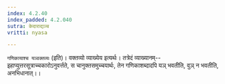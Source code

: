 ```yaml
---
index: 4.2.40
index_padded: 4.2.040
sutra: केदाराद्यञ्च
vritti: nyasa

---
```

`गणिकायाश्च यञ्वक्तव्यः` (इति)। वक्तव्यो व्याख्येय इत्यर्थः। तत्रेदं व्याख्यानम्-- इहाप्युत्तरसूत्राच्चकारोऽनुवर्त्तते, स चानुक्तसमुच्चयार्थः, तेन गणिकाशब्दादपि यञ् भवतीति, वुञ् न भवतीति, अनभिधानात्।।